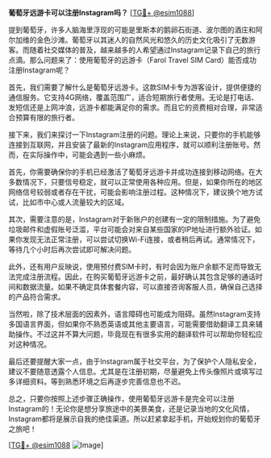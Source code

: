 **葡萄牙远游卡可以注册Instagram吗？** [[TG💪+ @esim1088](https://t.me/s/esim1088)]

提到葡萄牙，许多人脑海里浮现的可能是里斯本的鹅卵石街道、波尔图的酒庄和阿尔加维的金色沙滩。葡萄牙以其迷人的自然风光和悠久的历史文化吸引了无数游客。而随着社交媒体的普及，越来越多的人希望通过Instagram记录下自己的旅行点滴。那么问题来了：使用葡萄牙的远游卡（Farol Travel SIM Card）能否成功注册Instagram呢？

首先，我们需要了解什么是葡萄牙远游卡。这款SIM卡专为游客设计，提供便捷的通信服务。它支持4G网络，覆盖范围广，适合短期旅行者使用。无论是打电话、发短信还是上网冲浪，远游卡都能满足你的需求。而且它的资费相对合理，非常适合预算有限的旅行者。

接下来，我们来探讨一下Instagram注册的问题。理论上来说，只要你的手机能够连接到互联网，并且安装了最新的Instagram应用程序，就可以顺利注册账号。然而，在实际操作中，可能会遇到一些小麻烦。

首先，你需要确保你的手机已经激活了葡萄牙远游卡并成功连接到移动网络。在大多数情况下，只要信号稳定，就可以正常使用各种应用。但是，如果你所在的地区网络信号较弱或者存在干扰，可能会影响注册过程。这种情况下，建议换个地方试试，比如市中心或人流量较大的区域。

其次，需要注意的是，Instagram对于新账户的创建有一定的限制措施。为了避免垃圾邮件和虚假账号泛滥，平台可能会对来自某些国家的IP地址进行额外验证。如果你发现无法正常注册，可以尝试切换Wi-Fi连接，或者稍后再试。通常情况下，等待几个小时后再次尝试即可解决问题。

此外，还有用户反映说，使用预付费SIM卡时，有时会因为账户余额不足而导致无法完成注册流程。因此，在购买葡萄牙远游卡之前，最好确认其包含足够的通话时间和数据流量。如果不确定具体套餐内容，可以直接咨询客服人员，确保自己选择的产品符合需求。

当然啦，除了技术层面的因素外，语言障碍也可能成为阻碍。虽然Instagram支持多国语言界面，但如果你不熟悉英语或其他主要语言，可能需要借助翻译工具来辅助操作。不过这并不算大问题，毕竟现在有很多实用的翻译软件可以帮助你轻松应对这种情况。

最后还要提醒大家一点，由于Instagram属于社交平台，为了保护个人隐私安全，建议不要随意透露个人信息。尤其是在注册初期，尽量避免上传头像照片或填写过多详细资料。等到熟悉环境之后再逐步完善信息也不迟。

总之，只要你按照上述步骤正确操作，使用葡萄牙远游卡是完全可以注册Instagram的！无论你是想分享旅途中的美景美食，还是记录当地的文化风情，Instagram都将是展示自我的绝佳渠道。所以赶紧拿起手机，开始规划你的葡萄牙之旅吧！

[[TG💪+ @esim1088](https://t.me/s/esim1088) ![Image](https://i.postimg.cc/4NQfJmqS/Snipaste-2025-05-13-00-14-12.png)]